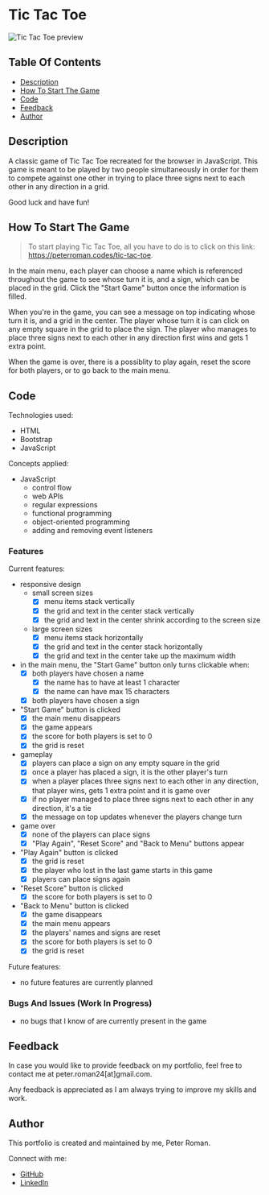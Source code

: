 # Tic Tac Toe

![Tic Tac Toe preview](/images/readme/tic-tac-toe-laptop.jpg)

## Table Of Contents

* [Description](#description)
* [How To Start The Game](#how-to-start-this-game)
* [Code](#code)
* [Feedback](#feedback)
* [Author](#author)

## Description

A classic game of Tic Tac Toe recreated for the browser in JavaScript. This game is meant to be played by two people simultaneously in order for them to compete against one other in trying to place three signs next to each other in any direction in a grid.

Good luck and have fun!


## How To Start The Game

> To start playing Tic Tac Toe, all you have to do is to click on this link: <https://peterroman.codes/tic-tac-toe>.

In the main menu, each player can choose a name which is referenced throughout the game to see whose turn it is, and a sign, which can be placed in the grid. Click the "Start Game" button once the information is filled.

When you're in the game, you can see a message on top indicating whose turn it is, and a grid in the center. The player whose turn it is can click on any empty square in the grid to place the sign. The player who manages to place three signs next to each other in any direction first wins and gets 1 extra point.

When the game is over, there is a possiblity to play again, reset the score for both players, or to go back to the main menu.

## Code

Technologies used:
* HTML
* Bootstrap
* JavaScript

Concepts applied:

* JavaScript
    * control flow
    * web APIs
    * regular expressions
    * functional programming
    * object-oriented programming
    * adding and removing event listeners

### Features

Current features:

* responsive design
    * small screen sizes
        - [x] menu items stack vertically
        - [x] the grid and text in the center stack vertically
        - [x] the grid and text in the center shrink according to the screen size
    * large screen sizes
        - [x] menu items stack horizontally
        - [x] the grid and text in the center stack horizontally
        - [x] the grid and text in the center take up the maximum width

* in the main menu, the "Start Game" button only turns clickable when:
    - [x] both players have chosen a name
        - [x] the name has to have at least 1 character
        - [x] the name can have max 15 characters
    - [x] both players have chosen a sign

* "Start Game" button is clicked
    - [x] the main menu disappears
    - [x] the game appears
    - [x] the score for both players is set to 0
    - [x] the grid is reset

* gameplay
    - [x] players can place a sign on any empty square in the grid
    - [x] once a player has placed a sign, it is the other player's turn
    - [x] when a player places three signs next to each other in any direction, that player wins, gets 1 extra point and it is game over
    - [x] if no player managed to place three signs next to each other in any direction, it's a tie
    - [x] the message on top updates whenever the players change turn

* game over
    - [x] none of the players can place signs
    - [x] "Play Again", "Reset Score" and "Back to Menu" buttons appear

* "Play Again" button is clicked
    - [x] the grid is reset
    - [x] the player who lost in the last game starts in this game
    - [x] players can place signs again

* "Reset Score" button is clicked
    - [x] the score for both players is set to 0

* "Back to Menu" button is clicked
    - [x] the game disappears
    - [x] the main menu appears
    - [x] the players' names and signs are reset
    - [x] the score for both players is set to 0
    - [x] the grid is reset

Future features:

* no future features are currently planned

### Bugs And Issues (Work In Progress)

* no bugs that I know of are currently present in the game

## Feedback

In case you would like to provide feedback on my portfolio, feel free to contact me at peter.roman24[at]gmail.com.

Any feedback is appreciated as I am always trying to improve my skills and work.

## Author

This portfolio is created and maintained by me, Peter Roman.

Connect with me:
* [GitHub](https://github.com/peterRomanDev)
* [LinkedIn](https://www.linkedin.com/in/proman2/)
